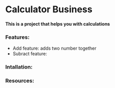 # Calculator Business

#### This is a project that helps you with calculations

### Features:

- Add feature: adds two number together
- Subract feature:

### Intallation:

### Resources:
